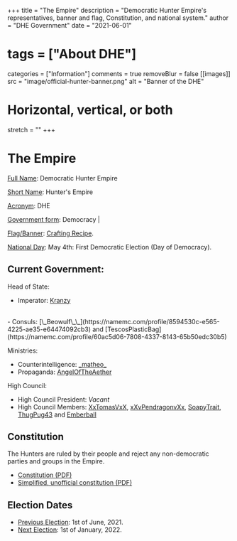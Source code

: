 +++
title = "The Empire"
description = "Democratic Hunter Empire's representatives, banner and flag, Constitution, and national system."
author = "DHE Government"
date = "2021-06-01"
# tags = ["About DHE"]
categories = ["Information"]
comments = true
removeBlur = false
[[images]]
  src = "image/official-hunter-banner.png"
  alt = "Banner of the DHE"
  # Horizontal, vertical, or both
  stretch = ""
+++

# The Empire

<u>Full Name</u>: Democratic Hunter Empire


<u>Short Name</u>: Hunter's Empire


<u>Acronym</u>: DHE

<u>Government form</u>: Democracy |

[Flag/Banner](/dhe/modern/image/official-hunter-banner.png):
[Crafting Recipe](https://www.needcoolshoes.com/banner?=eaaBalpcawaipz).

<u>National Day</u>: May 4th: First Democratic Election (Day of Democracy).

## Current Government:

Head of State:
<br>
- Imperator: [Kranzy](https://namemc.com/profile/ce088023-21fa-493a-b080-c8177879bf4f)
<br>
- Consuls:
  [\_Beowulf\_\_](https://namemc.com/profile/8594530c-e565-4225-ae35-e64474092cb3)
  and
  [TescosPlasticBag](https://namemc.com/profile/60ac5d06-7808-4337-8143-65b50edc30b5)


Ministries:
<br>
- Counterintelligence:
  [\_matheo\_](https://namemc.com/profile/40b0a0b7-06c8-4559-ba5f-1451f2d2e6ee)
- Propaganda:
  [AngelOfTheAether](https://namemc.com/profile/918ba36b-199a-4036-aceb-d064728c3990)


High Council:
  <br>
- High Council President:
  *Vacant*
  <br>
- High Council Members:
  [XxTomasVxX](https://namemc.com/profile/1d408d8c-0818-4a92-9dac-078e7691dbfd),
  [xXvPendragonvXx](https://namemc.com/profile/d4e6b6cb-1371-4486-bbf3-5d71a53a9c50),
  [SoapyTrait](https://namemc.com/profile/622c377d-067c-4a57-8a5d-97c93b3941b9),
  [ThugPug43](https://namemc.com/profile/98105ad8-080a-4d70-a5da-0cc27a833309)
  and
  [Emberball](https://namemc.com/profile/e966f0c4-efcd-435c-83eb-41ab9485dda8)

## Constitution

The Hunters are ruled by their people and reject any non-democratic parties and
groups in the Empire.


- [Constitution (PDF)](/dhe/modern/pdf/constitution.pdf)
  <br>
- [Simplified, unofficial constitution (PDF)](/dhe/modern/pdf/constitution_simplified.pdf)

## Election Dates

- <u>Previous Election</u>: 1st of June, 2021.
  <br>
- <u>Next Election</u>: 1st of January, 2022.
